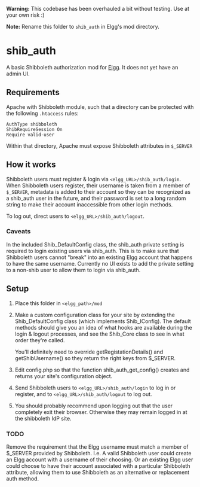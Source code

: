 **Warning:** This codebase has been overhauled a bit without testing. Use at your own risk :)

**Note:** Rename this folder to `shib_auth` in Elgg's mod directory.

# shib_auth

A basic Shibboleth authorization mod for [Elgg](http://elgg.org/). It does not yet have an admin UI.

## Requirements

Apache with Shibboleth module, such that a directory can be protected with the following `.htaccess` rules:

    AuthType shibboleth
    ShibRequireSession On
    Require valid-user

Within that directory, Apache must expose Shibboleth attributes in `$_SERVER`

## How it works

Shibboleth users must register & login via `<elgg_URL>/shib_auth/login`. When Shibboleth users register, their username is taken from a member of `$_SERVER`, metadata is added to their account so they can be recognized as a shib_auth user in the future, and their password is set to a long random string to make their account inaccessible from other login methods.

To log out, direct users to `<elgg_URL>/shib_auth/logout`.

### Caveats

In the included Shib_DefaultConfig class, the shib_auth private setting is required to login existing users via shib_auth. This is to make sure that Shibboleth users cannot "break" into an existing Elgg account that happens to have the same username. Currently no UI exists to add the private setting to a non-shib user to allow them to login via shib_auth.

## Setup

 1. Place this folder in `<elgg_path>/mod`
 2. Make a custom configuration class for your site by extending the Shib_DefaultConfig class (which implements Shib_IConfig). The default methods should give you an idea of what hooks are available during the login & logout processes, and see the Shib_Core class to see in what order they're called.

    You'll definitely need to override getRegistationDetails() and getShibUsername() so they return the right keys from $_SERVER.

 3. Edit config.php so that the function shib_auth_get_config() creates and returns your site's configuration object.
 4. Send Shibboleth users to `<elgg_URL>/shib_auth/login` to log in or register, and to `<elgg_URL>/shib_auth/logout` to log out.
 5. You should probably recommend upon logging out that the user completely exit their browser. Otherwise they may remain logged in at the shibboleth IdP site.

### TODO

Remove the requirement that the Elgg username must match a member of $_SERVER provided by Shibboleth. I.e. A valid Shibboleth user could create an Elgg account with a username of their choosing. Or an existing Elgg user could choose to have their account associated with a particular Shibboleth attribute, allowing them to use Shibboleth as an alternative or replacement auth method.